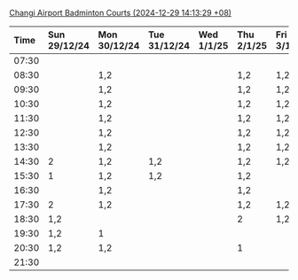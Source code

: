 [Changi Airport Badminton Courts (2024-12-29 14:13:29 +08)](https://www.carc.org.sg/FacilityBooking.aspx)

| Time   | Sun 29/12/24   | Mon 30/12/24   | Tue 31/12/24   | Wed 1/1/25   | Thu 2/1/25   | Fri 3/1/25   | Sat 4/1/25   |
|:-------|:---------------|:---------------|:---------------|:-------------|:-------------|:-------------|:-------------|
| 07:30  |                |                |                |              |              |              |              |
| 08:30  |                | 1,2            |                |              | 1,2          | 1,2          |              |
| 09:30  |                | 1,2            |                |              | 1,2          | 1,2          | 2            |
| 10:30  |                | 1,2            |                |              | 1,2          | 1,2          | 2            |
| 11:30  |                | 1,2            |                |              | 1,2          | 1,2          | 1,2          |
| 12:30  |                | 1,2            |                |              | 1,2          | 1,2          | 1,2          |
| 13:30  |                | 1,2            |                |              | 1,2          | 1,2          | 1,2          |
| 14:30  | 2              | 1,2            | 1,2            |              | 1,2          | 1,2          | 1,2          |
| 15:30  | 1              | 1,2            | 1,2            |              | 1,2          |              | 1,2          |
| 16:30  |                | 1,2            |                |              | 1,2          |              | 1,2          |
| 17:30  | 2              | 1,2            |                |              | 1,2          | 1,2          | 1,2          |
| 18:30  | 1,2            |                |                |              | 2            | 1,2          | 1,2          |
| 19:30  | 1,2            | 1              |                |              |              |              | 1,2          |
| 20:30  | 1,2            | 1,2            |                |              | 1            |              | 1,2          |
| 21:30  |                |                |                |              |              |              |              |
